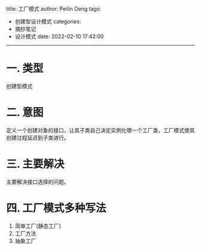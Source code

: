 title: 工厂模式
author: Peilin Deng
tags:
  - 创建型设计模式
categories:
  - 摘抄笔记
  - 设计模式
date: 2022-02-10 17:42:00
---
# 一. 类型
创建型模式

# 二. 意图
定义一个创建对象的接口，让其子类自己决定实例化哪一个工厂类，工厂模式使其创建过程延迟到子类进行。

# 三. 主要解决
主要解决接口选择的问题。

# 四. 工厂模式多种写法
1. 简单工厂(静态工厂)
2. 工厂方法
3. 抽象工厂